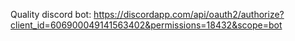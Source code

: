 Quality discord bot: https://discordapp.com/api/oauth2/authorize?client_id=606900049141563402&permissions=18432&scope=bot
